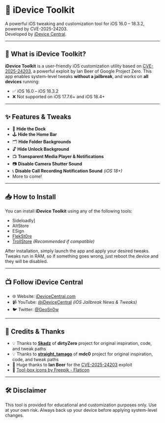 # 📱 iDevice Toolkit

A powerful iOS tweaking and customization tool for iOS 16.0 – 18.3.2, powered by CVE-2025-24203.  
Developed by [iDevice Central](https://idevicecentral.com).

---

## 🔧 What is iDevice Toolkit?

**iDevice Toolkit** is a user-friendly iOS customization utility based on [CVE-2025-24203](https://project-zero.issues.chromium.org/issues/391518636), a powerful exploit by Ian Beer of Google Project Zero. This app enables system-level tweaks **without a jailbreak**, and works on **all devices** running:

- ✅ iOS 16.0 – iOS 18.3.2  
- ❌ Not supported on iOS 17.7.6+ and iOS 18.4+

---

## ✨ Features & Tweaks

- 🧼 **Hide the Dock**
- 🕹 **Hide the Home Bar**
- 🗂 **Hide Folder Backgrounds**
- 🔓 **Hide Unlock Background**
- 📺 **Transparent Media Player & Notifications**
- 📷 **Disable Camera Shutter Sound**
- 📞 **Disable Call Recording Notification Sound** *(iOS 18+)*
- More to come!

---

## 📥 How to Install

You can install **iDevice Toolkit** using any of the following tools:

- Sideloadly]
- AltStore
- ESign
- [FlekSt0re](https://idevicecentral.com/ios-guide/how-to-get-tweaked-apps-using-flekst0re-on-ios-17/)
- [TrollStore]([https://github.com/opa334/TrollStore](https://idevicecentral.com/jailbreak-tools/how-to-install-trollstore-on-ios-17-using-trollrestore/)) *(Recommended if compatible)*

After installation, simply launch the app and apply your desired tweaks. Tweaks run in RAM, so if something goes wrong, just reboot the device and they will be disabled.

---

## 📺 Follow iDevice Central

- 🌐 Website: [iDeviceCentral.com](https://idevicecentral.com)  
- 📹 YouTube: [@iDeviceCentral](https://youtube.com/@idevicecentral) *(iOS Jailbreak News & Tweaks)*  
- 🐦 Twitter: [@GeoSn0w](https://twitter.com/FCE365)

---

## 🙏 Credits & Thanks

- 💡 Thanks to [**Skadz**](https://twitter.com/skadz108) of **dirtyZero** project for original inspiration, code, and tweak paths  
- 💡 Thanks to [**straight_tamago**](https://twitter.com/straight_tamago) of **mdc0** project for original inspiration, code, and tweak paths  
- 🐛 Huge thanks to **Ian Beer** for the [CVE-2025-24203](https://project-zero.issues.chromium.org/issues/391518636) exploit  
- 🧰 [Tool-box icons by Freepik - Flaticon](https://www.flaticon.com/free-icons/tool-box)

---

## 🛠 Disclaimer

This tool is provided for educational and customization purposes only. Use at your own risk. Always back up your device before applying system-level changes.
